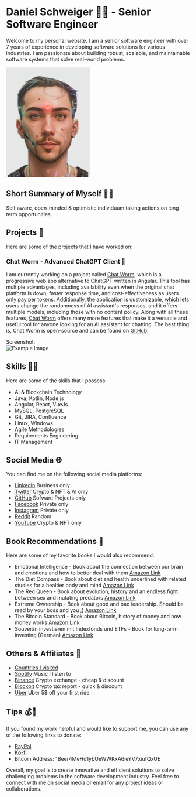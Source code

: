 # Daniel Schweiger 👨‍💻 - Senior Software Engineer

Welcome to my personal website. I am a senior software engineer with over 7 years of experience in developing software solutions for various industries. I am passionate about building robust, scalable, and maintainable software systems that solve real-world problems. 

<img src="profil.jpg" alt="Example Image" height="300">

## Short Summary of Myself 🙇‍♂️
Self aware, open-minded & optimistic individuum taking actions on long term opportunities.

## Projects 🚀

Here are some of the projects that I have worked on:

### Chat Worm - Advanced ChatGPT Client 🐛

I am currently working on a project called [Chat Worm](https://www.chatworm.com), which is a progressive web app alternative to ChatGPT written in Angular. This tool has multiple advantages, including availability even when the original chat platform is down, faster response time, and cost-effectiveness as users only pay per tokens. Additionally, the application is customizable, which lets users change the randomness of AI assistant's responses, and it offers multiple models, including those with no content policy. Along with all these features, [Chat Worm](https://www.chatworm.com) offers many more features that make it a versatile and useful tool for anyone looking for an AI assistant for chatting. The best thing is, Chat Worm is open-source and can be found on [GitHub](https://www.github.com/UnknownEnergy/chatgpt-api).
  
Screenshot:  
<img src="https://chatworm.com/assets/demo_screenshot.png" alt="Example Image" height="400">

## Skills 👨‍🔬

Here are some of the skills that I possess:

- AI & Blockchain Technology
- Java, Kotlin, Node.js
- Angular, React, VueJs
- MySQL, PostgreSQL
- Git, JIRA, Confluence
- Linux, Windows
- Agile Methodologies
- Requirements Engineering
- IT Management

## Social Media 🌐

You can find me on the following social media platforms:

- [LinkedIn](https://www.linkedin.com/in/daniel-schweiger/) Business only
- [Twitter](https://twitter.com/MrCryptoDan) Crypto & NFT & AI only
- [GitHub](https://github.com/UnknownEnergy) Sofware Projects only
- [Facebook](https://www.facebook.com/daniel.schweiger.12) Private only
- [Instagram](https://www.instagram.com/crypto.daniel/) Private only
- [Reddit](https://www.reddit.com/user/Unknown_Energy) Random
- [YouTube](https://www.youtube.com/@danielschweiger) Crypto & NFT only

## Book Recommendations 📖

Here are some of my favorite books I would also recommend:

- Emotional Intelligence - Book about the connection between our brain and emotions and how to better deal with them [Amazon Link](https://www.amazon.com/Emotional-Intelligence-Matter-More-Than/dp/055338371X)
- The Diet Compass - Book about diet and health underlined with related studies for a healtier body and mind [Amazon Link](https://www.amazon.com/Diet-Compass-Science-Based-Nutrition-Healthier/dp/1950354296)
- The Red Queen - Book about evolution, history and an endless fight between sex and mutating predators [Amazon Link](https://www.amazon.com/Matt-Ridley/dp/0060556579)
- Extreme Ownership - Book about good and bad leadership. Should be read by your boss and you ;) [Amazon Link](https://www.amazon.com/Extreme-Ownership-U-S-Navy-SEALs/dp/1250067057)
- The Bitcoin Standard - Book about Bitcoin, history of money and how money works [Amazon Link](https://www.amazon.com/Saifedean-Ammous/dp/1119473861)
- Souverän investieren mit Indexfonds und ETFs - Book for long-term investing (German) [Amazon Link](https://www.amazon.com/Souver%C3%A4n-investieren-Indexfonds-ETFs-Book/dp/3593508524)


## Others & Affiliates 🤝
- [Countries I visited](https://cmoreira.net/visited-countries-map/?vcstitle=Daniels%20Travel%20Map&inacolor=%23e0e0e0&actcolor=%236699cc&vcscountries=TR,AT,BA,BG,HR,CZ,DE,GR,HU,IT,LV,LT,NL,NO,PL,RO,SK,SI,ES,CH,UA,GB)
- [Spotify](https://open.spotify.com/user/unknown_energy?si=4esOIVhKSpaYN260XJCjrQ) Music I listen to
- [Binance](https://www.binance.com/?ref=21762885) Crypto exchange - cheap & discount
- [Blockpit](http://www.blockpit.io/ref/2Xcw0oG) Crypto tax report - quick & discount
- [Uber](https://www.uber.com/invite/ys0k3d) Uber 5$ off your first ride

## Tips 💰💸

If you found my work helpful and would like to support me, you can use any of the following links to donate:
 
- [PayPal](https://paypal.me/danschweiger)
- [Ko-fi](https://ko-fi.com/schweiger)
- Bitcoin Address: 1Beer4MeHd1ybUeWWKxA6ieYV7xiufQxUE

Overall, my goal is to create innovative and efficient solutions to solve challenging problems in the software development industry. Feel free to connect with me on social media or email for any project ideas or collaborations.
